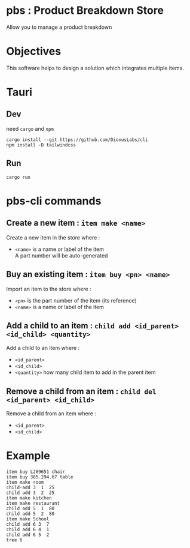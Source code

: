 # pbs : Product Breakdown Store

Allow you to manage a product breakdown

# Objectives

This software helps to design a solution which integrates multiple items.

# Tauri

## Dev
need `cargo` and `npm`
``` shell
cargo install --git https://github.com/DioxusLabs/cli
npm install -D tailwindcss
```

## Run
``` shell
cargo run
```


# pbs-cli commands

## Create a new item :  `item make <name>`
Create a new item in the store where :
- `<name>` is a name or label of the item  
A part number will be auto-generated

## Buy an existing item :  `item buy <pn> <name>`
Import an item to the store where :
- `<pn>` is the part number of the item (its reference)
- `<name>` is a name or label of the item  

## Add a child to an item :  `child add <id_parent> <id_child> <quantity>`
Add a child to an item where :
- `<id_parent>`
- `<id_child>`   
- `<quantity>` how many child item to add in the parent item  

## Remove a child from an item :  `child del <id_parent> <id_child>`
Remove a child from an item where :
- `<id_parent>`
- `<id_child>`   

# Example

```
item buy L289651 chair
item buy 305.294.67 table
item make room
child-add 3  1  25
child add 3  2  25
item make kitchen
item make restaurant
child add 5  1  80
child add 5  2  80
item make School
child add 6 3  7
child add 6 4  1
child add 6 5  2
tree 6
```



